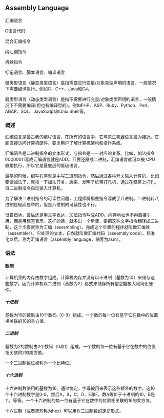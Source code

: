 ## Assembly Language

汇编语言


C语言代码 

混合汇编指令

纯汇编指令

机器指令


标记语言、脚本语言、编译语言

强类型语言（静态类型语言）是指需要进行变量/对象类型声明的语言，一般情况下需要编译执行。例如C、C++、Java和C#。

弱类型语言（动态类型语言）是指不需要进行变量/对象类型声明的语言，一般情况下不需要编译(但也有编译型的)。例如PHP、ASP、Ruby、Python、Perl、ABAP、SQL、JavaScript和Unix Shell等。

### 概述

汇编语言是最古老的编程语言，在所有的语言中，它与原生机器语言最为接近。它能直接访问计算机硬件，要求用户了解计算机架构和操作系统。

汇编语言是二进制指令的文本形式，与指令是一一对应的关系。比如，加法指令00000011写成汇编语言就是ADD。只要还原成二进制，汇编语言就可以被 CPU 直接执行，所以它是最底层的低级语言。

最早的时候，编写程序就是手写二进制指令，然后通过各种开关输入计算机，比如要做加法了，就按一下加法开关。后来，发明了纸带打孔机，通过在纸带上打孔，将二进制指令自动输入计算机。

为了解决二进制指令的可读性问题，工程师将那些指令写成了八进制。二进制转八进制是轻而易举的，但是八进制的可读性也不行。

很自然地，最后还是用文字表达，加法指令写成ADD。内存地址也不再直接引用，而是用标签表示。这样的话，就多出一个步骤，要把这些文字指令翻译成二进制，这个步骤就称为汇编（assembling），完成这个步骤的程序就叫做汇编器（assembler）。它处理的文本，自然就叫做汇编代码（aseembly code）。标准化以后，称为汇编语言（assembly language，缩写为asm）。




### 语法

#### 数制

计算机里的内存由数字组成。计算机内存并没有以十进制（基数为10）来储存这些数字。因为计算机以二进制（基数为2）格式来储存所有信息能极大地简化硬件。

##### 十进制
基数为10的数制由10个数码（0-9）组成。一个数的每一位有基于它在数中的位置相关联的10的乘方值。

##### 二进制
基数为2的数制由2个数码（0和1）组成。一个数的每一位有基于它在数中的位置相关联的2的乘方值。

一个二进制数位被称为一个比特位。

##### 十六进制
十六进制数使用的基数为16。通过协定，字母被用来表示这些额外的数字。这16个十六进制数字是0-9，然后A，B，C，D，E和F。数A等价于十进制的10，B是11，等等。一个十六进制的每一位有基于它在数中的位置相关联的16的乘方值。

十六进制（或者简短称为hex）可以用作二进制数的速记形式。
















